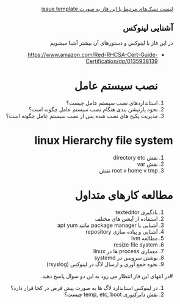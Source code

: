 <div dir="rtl" align='right'>


[لیست تسک‌های مرتبط با این فاز به صورت issue template](./issue-Phase01.md)

##  آشنایی لینوکس 
 
در این فاز با لینوکس و دستور‌های آن بیشتر آشنا میشویم
- https://www.amazon.com/Red-RHCSA-Cert-Guide-Certification/dp/0135938139
  
  # نصب سیستم عامل 
 1. استانداردهای نصب سیستم عامل چیست؟
 1. نحوه پارتیشن بندی هنگام نصب سیستم عامل چگونه است؟
 1. مدیریت پکیج های نصب شده پس از نصب سیستم عامل چگونه است؟

  # linux Hierarchy file system 
 1. نقش directory etc 
 1. نقش var
 1. root v home v tmp نقش
 
  # مطالعه کارهای متداول 
 1. یادگیری texteditor
 1. استفاده از آپشن های مختلف
 1. آشنایی با package manager مانند apt yum
 1. آشنایی و پیاده سازی repository
 1. مطالعه lvm
 1. resize file system
 1. معماری process ها در linux
 1. نوشتن سرویس در systemd
 1. نحوه جمع آوری و ارسال لاگ در لینوکس (rsyslog)

 
 
  #در انتهای این فاز انتظار می رود به این دو سوال پاسخ دهید.
 1. در لینوکس استاندارد لاگ ها به صورت پیش فرض در کجا قرار دارد؟
 1. نقش دایرکتوری temp, etc, boot چیست؟
